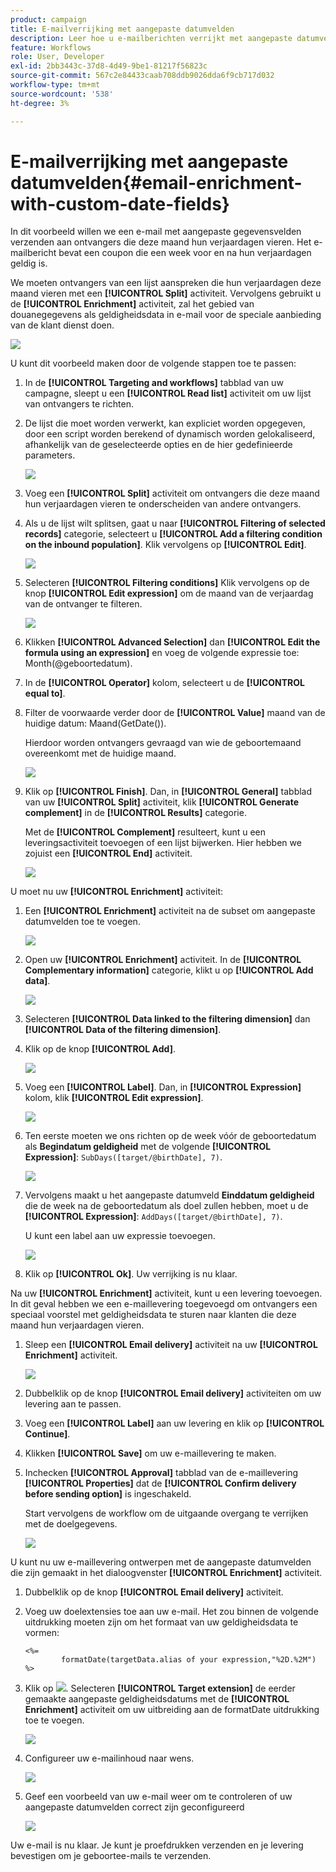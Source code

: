 ```yaml
---
product: campaign
title: E-mailverrijking met aangepaste datumvelden
description: Leer hoe u e-mailberichten verrijkt met aangepaste datumvelden
feature: Workflows
role: User, Developer
exl-id: 2bb3443c-37d8-4d49-9be1-81217f56823c
source-git-commit: 567c2e84433caab708ddb9026dda6f9cb717d032
workflow-type: tm+mt
source-wordcount: '538'
ht-degree: 3%

---
```


# E-mailverrijking met aangepaste datumvelden{#email-enrichment-with-custom-date-fields}



In dit voorbeeld willen we een e-mail met aangepaste gegevensvelden verzenden aan ontvangers die deze maand hun verjaardagen vieren. Het e-mailbericht bevat een coupon die een week voor en na hun verjaardagen geldig is.

We moeten ontvangers van een lijst aanspreken die hun verjaardagen deze maand vieren met een **[!UICONTROL Split]** activiteit. Vervolgens gebruikt u de **[!UICONTROL Enrichment]** activiteit, zal het gebied van douanegegevens als geldigheidsdata in e-mail voor de speciale aanbieding van de klant dienst doen.

![](assets/uc_enrichment.png)

U kunt dit voorbeeld maken door de volgende stappen toe te passen:

1. In de **[!UICONTROL Targeting and workflows]** tabblad van uw campagne, sleept u een **[!UICONTROL Read list]** activiteit om uw lijst van ontvangers te richten.
1. De lijst die moet worden verwerkt, kan expliciet worden opgegeven, door een script worden berekend of dynamisch worden gelokaliseerd, afhankelijk van de geselecteerde opties en de hier gedefinieerde parameters.

   ![](assets/uc_enrichment_1.png)

1. Voeg een **[!UICONTROL Split]** activiteit om ontvangers die deze maand hun verjaardagen vieren te onderscheiden van andere ontvangers.
1. Als u de lijst wilt splitsen, gaat u naar **[!UICONTROL Filtering of selected records]** categorie, selecteert u **[!UICONTROL Add a filtering condition on the inbound population]**. Klik vervolgens op **[!UICONTROL Edit]**.

   ![](assets/uc_enrichment_2.png)

1. Selecteren **[!UICONTROL Filtering conditions]** Klik vervolgens op de knop **[!UICONTROL Edit expression]** om de maand van de verjaardag van de ontvanger te filteren.

   ![](assets/uc_enrichment_3.png)

1. Klikken **[!UICONTROL Advanced Selection]** dan **[!UICONTROL Edit the formula using an expression]** en voeg de volgende expressie toe: Month(@geboortedatum).
1. In de **[!UICONTROL Operator]** kolom, selecteert u de **[!UICONTROL equal to]**.
1. Filter de voorwaarde verder door de **[!UICONTROL Value]** maand van de huidige datum: Maand(GetDate()).

   Hierdoor worden ontvangers gevraagd van wie de geboortemaand overeenkomt met de huidige maand.

   ![](assets/uc_enrichment_4.png)

1. Klik op **[!UICONTROL Finish]**. Dan, in **[!UICONTROL General]** tabblad van uw **[!UICONTROL Split]** activiteit, klik **[!UICONTROL Generate complement]** in de **[!UICONTROL Results]** categorie.

   Met de **[!UICONTROL Complement]** resulteert, kunt u een leveringsactiviteit toevoegen of een lijst bijwerken. Hier hebben we zojuist een **[!UICONTROL End]** activiteit.

   ![](assets/uc_enrichment_6.png)

U moet nu uw **[!UICONTROL Enrichment]** activiteit:

1. Een **[!UICONTROL Enrichment]** activiteit na de subset om aangepaste datumvelden toe te voegen.

   ![](assets/uc_enrichment_7.png)

1. Open uw **[!UICONTROL Enrichment]** activiteit. In de **[!UICONTROL Complementary information]** categorie, klikt u op **[!UICONTROL Add data]**.

   ![](assets/uc_enrichment_8.png)

1. Selecteren **[!UICONTROL Data linked to the filtering dimension]** dan **[!UICONTROL Data of the filtering dimension]**.
1. Klik op de knop **[!UICONTROL Add]**.

   ![](assets/uc_enrichment_9.png)

1. Voeg een **[!UICONTROL Label]**. Dan, in **[!UICONTROL Expression]** kolom, klik **[!UICONTROL Edit expression]**.

   ![](assets/uc_enrichment_10.png)

1. Ten eerste moeten we ons richten op de week vóór de geboortedatum als **Begindatum geldigheid** met de volgende **[!UICONTROL Expression]**: `SubDays([target/@birthDate], 7)`.

   ![](assets/uc_enrichment_11.png)

1. Vervolgens maakt u het aangepaste datumveld **Einddatum geldigheid** die de week na de geboortedatum als doel zullen hebben, moet u de **[!UICONTROL Expression]**: `AddDays([target/@birthDate], 7)`.

   U kunt een label aan uw expressie toevoegen.

   ![](assets/uc_enrichment_12.png)

1. Klik op **[!UICONTROL Ok]**. Uw verrijking is nu klaar.

Na uw **[!UICONTROL Enrichment]** activiteit, kunt u een levering toevoegen. In dit geval hebben we een e-maillevering toegevoegd om ontvangers een speciaal voorstel met geldigheidsdata te sturen naar klanten die deze maand hun verjaardagen vieren.

1. Sleep een **[!UICONTROL Email delivery]** activiteit na uw **[!UICONTROL Enrichment]** activiteit.

   ![](assets/uc_enrichment_15.png)

1. Dubbelklik op de knop **[!UICONTROL Email delivery]** activiteiten om uw levering aan te passen.
1. Voeg een **[!UICONTROL Label]** aan uw levering en klik op **[!UICONTROL Continue]**.
1. Klikken **[!UICONTROL Save]** om uw e-maillevering te maken.
1. Inchecken **[!UICONTROL Approval]** tabblad van de e-maillevering **[!UICONTROL Properties]** dat de **[!UICONTROL Confirm delivery before sending option]** is ingeschakeld.

   Start vervolgens de workflow om de uitgaande overgang te verrijken met de doelgegevens.

   ![](assets/uc_enrichment_18.png)

U kunt nu uw e-maillevering ontwerpen met de aangepaste datumvelden die zijn gemaakt in het dialoogvenster **[!UICONTROL Enrichment]** activiteit.

1. Dubbelklik op de knop **[!UICONTROL Email delivery]** activiteit.
1. Voeg uw doelextensies toe aan uw e-mail. Het zou binnen de volgende uitdrukking moeten zijn om het formaat van uw geldigheidsdata te vormen:

   ```
   <%=
           formatDate(targetData.alias of your expression,"%2D.%2M")  %>
   ```

1. Klik op ![](assets/uc_enrichment_16.png). Selecteren **[!UICONTROL Target extension]** de eerder gemaakte aangepaste geldigheidsdatums met de **[!UICONTROL Enrichment]** activiteit om uw uitbreiding aan de formatDate uitdrukking toe te voegen.

   ![](assets/uc_enrichment_19.png)

1. Configureer uw e-mailinhoud naar wens.

   ![](assets/uc_enrichment_17.png)

1. Geef een voorbeeld van uw e-mail weer om te controleren of uw aangepaste datumvelden correct zijn geconfigureerd

   ![](assets/uc_enrichment_20.png)

Uw e-mail is nu klaar. Je kunt je proefdrukken verzenden en je levering bevestigen om je geboortee-mails te verzenden.
